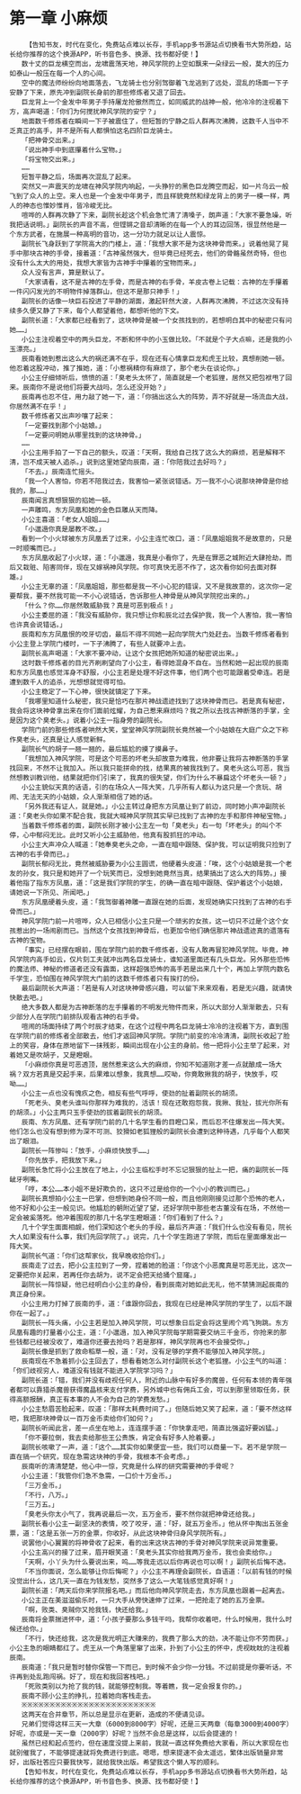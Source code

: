 # 第一章 小麻烦
        【告知书友，时代在变化，免费站点难以长存，手机app多书源站点切换看书大势所趋，站长给你推荐的这个换源APP，听书音色多、换源、找书都好使！】
       数十丈的巨龙横空而出，龙啸震荡天地，神风学院的上空如飘来一朵绿云一般，莫大的压力如泰山一般压在每一个人的心间。
       空中的魔法师纷纷向地面落去，飞龙骑士也分别驾御着飞龙逃到了远处，混乱的场面一下子安静了下来，原先冲到副院长身前的那些修炼者又退了回去。
       巨龙背上一个金发中年男子手持屠龙抢傲然而立，如同威武的战神一般，他冷冷的注视着下方，高声喝道：「你们为何搅扰神风学院的安宁？」
       地面数千修炼者在瞬间一下子被震住了，但短暂的宁静之后人群再次沸腾，这数千人当中不乏真正的高手，并不是所有人都惧怕这名四阶巨龙骑士。
       「把神骨交出来。」
       「说出神手中到底攥着什么宝物。」
       「将宝物交出来。」
       ……
       短暂平静之后，场面再次混乱了起来。
       突然又一声震天的龙啸在神风学院内响起，一头狰狞的黑色巨龙腾空而起，如一片乌云一般飞到了众人的上空。来人也是一个金发中年男子，而且样貌竟然和绿龙背上的男子一模一样，两人的神态也惟妙惟肖，皆冷峻无比。
       喧哗的人群再次静了下来，副院长趁这个机会急忙清了清嗓子，朗声道：「大家不要急噪，听我把话说明。」副院长的声音不高，但铿锵之音却清晰的在每一个人的耳边回荡，很显然他是一个东方武者，在施展一种高明的音功，这一分功力就足以让人震惊。
       副院长飞身跃到了学院高大的门楼上，道：「我想大家不是为这块神骨而来。」说着他晃了晃手中那块古神的手骨，接着道：「古神虽然强大，但毕竟已经死去，他们的骨骼虽然奇特，但也没有什么太大的用处，我想大家皆为古神手中攥着的宝物而来。」
       众人没有言声，算是默认了。
       「大家请看，这不是古神的左手骨，而是古神的右手骨，羊皮古卷上记载：古神的左手攥着一件闪闪发光的不明物件掉落群山，但这不是那只神手！」
       副院长的话像一块巨石投进了平静的湖面，激起轩然大波，人群再次沸腾，不过这次没有持续多久便又静了下来，每个人都望着他，都想听他的下文。
       副院长道：「大家都已经看到了，这块神骨是被一个女孩找到的，若想明白其中的秘密只有问她……」
       小公主注视着空中的两头巨龙，不断和怀中的小玉做比较。「不就是个子大点嘛，还是我的小玉漂亮。」
       辰南看她到惹出这么大的祸还满不在乎，现在还有心情拿巨龙和虎王比较，真想削她一顿。他忍着这股冲动，推了推她，道：「小惹祸精你有麻烦了，那个老头在谈论你。」
       小公主仔细倾听后，愤愤的道：「臭老头太怀了，简直就是一个老狐狸，居然又把包袱甩了回来。辰南你不是说他们将要大战吗，怎么还没开始？」
       辰南再也忍不住，用力敲了她一下，道：「你搞出这么大的阵势，弄不好就是一场流血大战，你居然满不在乎！」
       数千修炼者又出声吵嚷了起来：
       「一定要找到那个小姑娘。」
       「一定要问明她从哪里找到的这块神骨。」
       ……
       小公主用手拍了一下自己的额头，叹道：「天啊，我给自己找了这么大的麻烦，若是解释不清，岂不成天被人追杀。」说到这里她望向辰南，道：「你陪我过去好吗？」
       「不去。」辰南连忙摇头。
       「我一个人害怕，你若不陪我过去，我害怕一紧张说错话。万一我不小心说那块神骨是你给我的，那……」
       辰南闻言真想狠狠的掐她一顿。
       一声雕鸣，东方凤凰和她的金色巨雕从天而降。
       小公主喜道：「老女人姐姐……」
       「小邋遢你真是屡教不改。」
       看到一个小火球被东方凤凰丢了过来，小公主连忙改口，道：「凤凰姐姐我不是故意的，只是一时顺嘴而已。」
       东方凤凰收起了小火球，道：「小邋遢，我真是小看你了，先是在罪恶之城附近大肆抢劫，而后又栽赃、陷害同伴，现在又嫁祸神风学院。你可真快无恶不作了，这次看你如何去面对群雄。」
       小公主无辜的道：「凤凰姐姐，那些都是我一不小心犯的错误，又不是我故意的，这次你一定要帮我，要不然我可能一不小心说错话，告诉那些人神骨是从神风学院挖出来的。」
       「什么？你……你居然敢威胁我？真是可恶到极点！」
       小公主委屈的道：「我没有威胁你，我只想让你和辰北过去保护我，我一个人害怕，我一害怕也许真会说错话。」
       辰南和东方凤凰恨的咬牙切齿，最后不得不同她一起向学院大门处赶去。当数千修炼者看到小公主登上学院门楼时，一下子沸腾了，有些人就要冲上去。
       副院长高声喝道：「大家不要冲动，让这个女孩把她所知道的秘密说出来。」
       这时数千修炼者的目光齐刷刷望向了小公主，看得她混身不自在。当然和她一起出现的辰南和东方凤凰也感觉浑身不舒服，小公主若是处理不好这件事，他们两个也可能跟着受牵连。若是遭到数千人的追杀，光想想就觉得可怕。
       小公主稳定了一下心神，很快就镇定了下来。
       「我哪里知道什么秘密，我只是恰巧在那片神战遗迹找到了这块神骨而已。若是真有秘密，我会将这块神骨拿出来在你们面前炫耀，为自己惹来麻烦吗？我之所以去找古神断落的手掌，全是因为这个臭老头。」说着小公主一指身旁的副院长。
       学院门前的那些修炼者哄然大笑，堂堂神风学院副院长竟然被一个小姑娘在大庭广众之下称作臭老头，还真是让人感觉新鲜。
       副院长气的胡子一翘一翘的，最后尴尬的摸了摸鼻子。
       「我想加入神风学院，可是这个可恶的坏老头却故意为难我，他非要让我将古神断落的手掌找回来，不然不让我加入。所以我只能拼命的找，结果真的被我找到了。臭老头这么可恶，我当然想教训教训他，结果就把你们引来了，我真的很失望，你们为什么不暴扁这个坏老头一顿？」
       小公主貌似天真的话语，引的在场众人一阵大笑，几乎所有人都认为这只是一个贪玩、胡闹、无法无天的小姑娘，众人渐渐相信了她的话。
       「另外我还有证人，就是她。」小公主转过身把东方凤凰让到了前边，同时她小声冲副院长道：「臭老头你如果不配合我，我就大喊神风学院其实早已找到了古神的左手和那件神秘宝物。」
       当着数千修炼者的面，副院长刚才被小公主左一句「臭老头」右一句「坏老头」的叫个不停，心中郁闷无比。此时又听小公主威胁他，他真有股抓狂的冲动。
       小公主大声冲众人喊道：「她奉臭老头之命，一直在暗中跟随、保护我，可以证明我只捡到了古神的右手骨而已。」
       副院长郁闷无比，竟然被威胁要为小公主圆谎，他硬着头皮道：「唉，这个小姑娘是我一个老友的孙女，我只是和她开了一个玩笑而已，没想到她竟然当真，结果搞出了这么大的阵势。」接着他指了指东方凤凰，道：「这是我们学院的学生，的确一直在暗中跟随、保护着这个小姑娘，请她说一下所见、所闻吧。」
       东方凤凰硬着头皮，道：「我驾御着神雕一直跟在她的后面，发现她确实只找到了古神的右手骨而已。」
       神风学院门前一片喧哗，众人已相信小公主只是一个顽劣的女孩，这一切只不过是个这个女孩惹出的一场闹剧而已。当然这个女孩找到神骨后，也更加令他们确信那片神战遗迹真的遗落有古神的宝物。
       「事实」已经摆在眼前，围在学院门前的数千修炼者，没有人敢再冒犯神风学院。毕竟，神风学院内高手如云，仅片刻工夫就冲出两名巨龙骑士，谁知道里面还有几头巨龙。另外那些恐怖的魔法师、神秘的修道者还没有露面，这样超强恐怖的高手若是出来几十个，再加上学院内数名千学生，恐怕围在神风学院大门前的这数千修炼者只有挨打的份。
       最后副院长大声道：「若是有人对这块神骨感兴趣，可以留下来来观看，若是无兴趣，就请快快散去吧。」
       绝大多数人都是为古神断落的左手攥着的不明发光物件而来，所以大部分人渐渐散去，只有少部分人在学院门前排队观看古神的右手骨。
       喧闹的场面持续了两个时辰才结束，在这个过程中两名巨龙骑士冷冷的注视着下方，直到围在学院门前的修炼者全部散去，他们才返回神风学院。学院门前变的冷冷清清，副院长收起了脸上的笑容，身体在原地留下一抹残影，瞬间出现在小公主的身前。他一把将小公主举了起来，对着她又是吹胡子，又是瞪眼。
       「小麻烦你真是可恶透顶，居然惹来这么大的麻烦，你知不知道刚才差一点就酿成一场大祸？双方若真是交起手来，后果难以想象，我真想……哎呦，你竟敢揪我的胡子，快放手，哎呦……」
       小公主一点也没有愧疚之色，相反有些气呼呼，使劲的扯着副院长的胡须。
       「死老头、臭老头谁叫你那样为难我的，活该！现在还敢抱怨我，我揪、我扯，拔光你所有的胡须。」小公主两只玉手使劲的拔着副院长的胡须。
       辰南、东方凤凰、还有学院门前的几十名学生看的目瞪口呆，而后忍不住爆发出一阵大笑。他们怎么也没有想到修为深不可测、狡猾如老狐狸般的副院长会遭到这种待遇，几乎每个人都笑出了眼泪。
       副院长一阵惨叫：「放手，小麻烦快放手……」
       「你先放手，把我放下来。」
       副院长急忙将小公主放在了地上，小公主临松手时不忘记狠狠的扯上一把，痛的副院长一阵龇牙咧嘴。
       「哼，本公……本小姐不是好欺负的，这只不过是给你的一个小小的教训而已。」
       副院长真想拍小公主一巴掌，但想到她身份不同一般，而且他刚刚接见过那个恐怖的老人，他不好和小公主一般见识。他尴尬的朝附近望了望，还好学院中那些老古董没有在场，不然他一定会被奚落死。他冲着围观的那几十名学生瞪眼道：「你们看到了什么？」
       几十个学生面面相觑，他们深知这个老头的手段，最后齐声道：「我们什么也没有看见，院长大人如果没有什么事，我们先回学院了。」说完，几十个学生跑进了学院，而后在里面爆发出一阵大笑。
       副院长气道：「你们这帮家伙，我早晚收拾你们。」
       辰南走了过去，把小公主拉到了一旁，捏着她的脸道：「你这个小恶魔真是可恶无比，这次一定要把你关起来，若再任你去胡为，说不定会把天给捅个窟窿。」
       副院长一阵惊疑，他已经明白小公主的身份，看到辰南对她如此无礼，他不禁猜测起辰南的真正身份来。
       小公主用力打掉了辰南的手，道：「谁跟你回去，我现在已经是神风学院的学生了，以后不跟你在一起了。」
       副院长一阵头痛，小公主若是加入神风学院，可以想象日后定会将这里闹个鸡飞狗跳。东方凤凰有趣的打量着小公主，道：「小邋遢，加入神风学院每学期需要交纳三千金币，你抢来的那些钱都已经被没收了，难道你还要去抢吗？若是那样，神风学院再也不会接受你。」
       副院长像是抓到了救命稻草一般，道：「对，没有足够的学费不能够加入神风学院。」
       辰南现在不急着抓小公主回去了，想看看她怎么对付副院长这个老狐狸。小公主气的叫道：「你们歧视穷人，难道没有钱就不能进入学院学习吗？」
       副院长道：「错，我们并没有歧视任何人，附近的山脉中有好多的魔兽，任何有本领的青年强者都可以靠猎杀魔兽获得魔晶核来支付学费，另外城中也有佣兵工会，可以到那里领取任务，获得高额报酬，真正有本事的人不会为自己的学费发愁。」
       小公主愁眉苦脸起来，叹道：「那样太耗费时间了。」但随后她又笑了起来，道：「要不然这样吧，我把那块神骨以一百万金币卖给你们如何？」
       副院长听闻此言，差一点坐在地上，连连摆手道：「你快拿走吧，简直比强盗好要凶猛。」
       「你不要拉倒，我去卖给那些王公贵族，肯定会有好多人抢着要。」
       副院长咳嗽了一声，道：「这个……其实你如果便宜一些，我们可以商量一下。若不是学院一直在搞一个研究，现在急需这块神的手骨，我根本不会考虑。」
       辰南听的清清楚楚，他心中一惊，究竟是什么样的研究需要神的手骨呢？
       小公主道：「我管你们急不急需，一口价十万金币。」
       「三万金币。」
       「不行，八万。」
       「三万五。」
       「臭老头你太小气了，我再说最后一次，五万金币，要不然你就把神骨还给我。」
       副院长看小公主一副坚决的表情，咬了咬牙，道：「好，就五万金币。」他从怀中掏出五张金票，道：「这是五张一万的金票，你收好，从此这块神骨归身风学院所有。」
       说罢他小心翼翼的将神骨收了起来，看的出来这块古神的手骨对神风学院来说异常重要。
       小公主高兴的接了过来，眉开眼笑道：「臭老头其实你给我两万金币，我也会卖给你。」
       「天啊，小丫头为什么要说出来，呜……等我走远以后你再说也可以啊！」副院长后悔不迭。
       「不当你面说，怎么能够让你后悔呢？」小公主不再理会副院长，自语道：「以前有钱的时候没觉出什么，这几天一直在为钱发愁，突然多了这么一大笔钱感觉真好啊！」
       副院长道：「两天后你来学院报名吧。」而后他向神风学院走去，东方凤凰也跟着一起离去。
       小公主正在美滋滋偷乐时，一只大手从旁快速伸了过来，一把抢走了她的五万金票。
       「啊，败类、臭贼你又抢我钱，快还给我。」
       辰南将金票揣进怀中，道：「小孩子要那么多钱干吗，我帮你收着吧，什么时候用，我什么时候还给你。」
       「不行，快还给我，这次是我光明正大赚来的，我费了那么大的劲，决不能让你不劳而获。」小公主急的眼睛都红了。虎王从一个角落里窜了出来，扑到了小公主的怀中，虎视眈眈的注视着辰南。
       辰南道：「我只是暂时替你保管一下而已，到时候不会少你一分钱。不过前提是你要听话，不许再到处乱跑闯祸。好了，现在和我回客栈吧。」
       「死败类别以为抢了我的钱，就能够控制我。等着瞧，我一定会报复你的。」
       辰南不顾小公主的挣扎，拉着她向客栈走去。
       ※※※※※※※※※※※※※※※※※※※※※※※※
       这两天在合并章节，所以总是显示在更新，造成的不便请见谅。
       兄弟们觉得这样三天一大章（6000到8000字）好呢，还是三天两章（每章3000到4000字）好呢，亦或是一天一章（2000字）好呢？当然不会总是这样，以后会提速的！
       虽然已经和起点签约，但在速度没提上来前，我就一直这样免费给大家看，所以大家现在也就别催我了，不能够提速就将免费进行到底。嗯嗯，想来提速不会太遥远，繁体出版销量非常好，出版社答应只要我快写，就给我快出版。希望我这个懒人写的顺利。
       【告知书友，时代在变化，免费站点难以长存，手机app多书源站点切换看书大势所趋，站长给你推荐的这个换源APP，听书音色多、换源、找书都好使！】